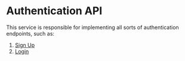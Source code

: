 # Authentication API
This service is responsible for implementing all sorts of authentication endpoints, such as:

1. [Sign Up](./requirements/signup.md)
1. [Login](./requirements/login/login.md)